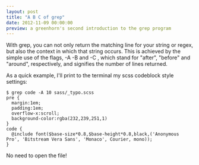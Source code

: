 ```yaml
---
layout: post
title: "A B C of grep"
date: 2012-11-09 00:00:00
preview: a greenhorn's second introduction to the grep program
---
```


With grep, you can not only return the matching line for your string or regex, but also the context in which that string occurs. This is achieved by the simple use of the flags, -A <N> -B <N> and -C <N>, which stand for "after", "before" and "around", respectively, and <N> signifies the number of lines returned.

As a quick example, I'll print to the terminal my scss codeblock style settings:

    $ grep code -A 10 sass/_typo.scss
    pre {
      margin:1em;
      padding:1em;
      overflow-x:scroll;
      background-color:rgba(232,239,251,1)
    }
    code {
      @include font($base-size*0.8,$base-height*0.8,black,('Anonymous Pro', 'Bitstream Vera Sans', 'Monaco', Courier, mono));
    }

No need to open the file!
